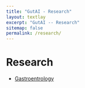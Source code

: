 ```yaml
---
title: "GutAI - Research"
layout: textlay
excerpt: "GutAI -- Research"
sitemap: false
permalink: /research/
---
```


# Research
* [Gastroentrology](/research/gastro)
